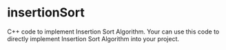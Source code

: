 # insertionSort
C++ code to implement Insertion Sort Algorithm.
Your can use this code to directly implement Insertion Sort Algorithm into your project.

